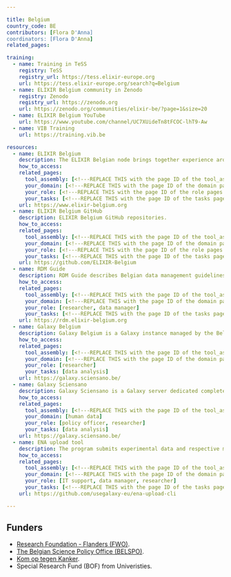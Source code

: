 ```yaml
---

title: Belgium
country_code: BE
contributors: [Flora D'Anna]
coordinators: [Flora D'Anna]
related_pages: 

training:
  - name: Training in TeSS
    registry: TeSS
    registry_url: https://tess.elixir-europe.org
    url: https://tess.elixir-europe.org/search?q=Belgium
  - name: ELIXIR Belgium community in Zenodo
    registry: Zenodo
    registry_url: https://zenodo.org
    url: https://zenodo.org/communities/elixir-be/?page=1&size=20
  - name: ELIXIR Belgium YouTube
    url: https://www.youtube.com/channel/UC7XUideTn8tFCOC-lhT9-Aw
  - name: VIB Training
    url: https://training.vib.be

resources:
  - name: ELIXIR Belgium
    description: The ELIXIR Belgian node brings together experience around data management, analyses workflows and data related trainings. ELIXIR Belgium focuses on upgrading the current ELIXIR Belgium node services in order to bring data to a higher level of FAIRness (Findable, Accessible, Interoperable, Reusable).
    how_to_access:
    related_pages:
      tool_assembly: [<!---REPLACE THIS with the page ID of the tool_assembly pages that you want to list here as related pages--->]
      your_domain: [<!---REPLACE THIS with the page ID of the domain pages that you want to list here as related pages--->]
      your_role: [<!---REPLACE THIS with the page ID of the role pages that you want to list here as related pages--->]
      your_tasks: [<!---REPLACE THIS with the page ID of the tasks pages that you want to list here as related pages--->]
    url: https://www.elixir-belgium.org    
  - name: ELIXIR Belgium GitHub
    description: ELIXIR Belgium GitHub repositories.
    how_to_access:
    related_pages:
      tool_assembly: [<!---REPLACE THIS with the page ID of the tool_assembly pages that you want to list here as related pages--->]
      your_domain: [<!---REPLACE THIS with the page ID of the domain pages that you want to list here as related pages--->]
      your_role: [<!---REPLACE THIS with the page ID of the role pages that you want to list here as related pages--->]
      your_tasks: [<!---REPLACE THIS with the page ID of the tasks pages that you want to list here as related pages--->]
    url: https://github.com/ELIXIR-Belgium    
  - name: RDM Guide
    description: RDM Guide describes Belgian data management guidelines, resources, tools and services available for researchers in Life Sciences.
    how_to_access:
    related_pages:
      tool_assembly: [<!---REPLACE THIS with the page ID of the tool_assembly pages that you want to list here as related pages--->]
      your_domain: [<!---REPLACE THIS with the page ID of the domain pages that you want to list here as related pages--->]
      your_role: [researcher, data manager]
      your_tasks: [<!---REPLACE THIS with the page ID of the tasks pages that you want to list here as related pages--->]
    url: https://rdm.elixir-belgium.org
  - name: Galaxy Belgium
    description: Galaxy Belgium is a Galaxy instance managed by the Belgian ELIXIR node, funded by the Flemish government, which utilizing infrastructure provided by the Flemish Supercomputer Center (VSC).
    how_to_access:
    related_pages:
      tool_assembly: [<!---REPLACE THIS with the page ID of the tool_assembly pages that you want to list here as related pages--->]
      your_domain: [<!---REPLACE THIS with the page ID of the domain pages that you want to list here as related pages--->]
      your_role: [researcher]
      your_tasks: [data analysis]
    url: https://galaxy.sciensano.be/
  - name: Galaxy Sciensano
    description: Galaxy Sciensano is a Galaxy server dedicated completely towards public health applications, focusing heavily on making available tools, pipelines and databases relevant for using WGS for routine pathogen typing and characterization in an applied public health setting.
    how_to_access:
    related_pages:
      tool_assembly: [<!---REPLACE THIS with the page ID of the tool_assembly pages that you want to list here as related pages--->]
      your_domain: [human data]
      your_role: [policy officer, researcher]
      your_tasks: [data analysis]
    url: https://galaxy.sciensano.be/
  - name: ENA upload tool
    description: The program submits experimental data and respective metadata to the European Nucleotide Archive (ENA).
    how_to_access:
    related_pages:
      tool_assembly: [<!---REPLACE THIS with the page ID of the tool_assembly pages that you want to list here as related pages--->]
      your_domain: [<!---REPLACE THIS with the page ID of the domain pages that you want to list here as related pages--->]
      your_role: [IT support, data manager, researcher]
      your_tasks: [<!---REPLACE THIS with the page ID of the tasks pages that you want to list here as related pages--->]
    url: https://github.com/usegalaxy-eu/ena-upload-cli

---
```


<!---Following information for the page text. All fields are optional--->
<!---If the information is already in another resource, please include the link instead of duplicating information--->
<!---Please focus on resources that are relevant for the whole country for life sciences--->

<!---## Introduction---> 

<!---General RDM considerations for your country, how to deal with RDM on a national level--->

## Funders
* [Research Foundation - Flanders (FWO)](https://www.fwo.be/en/).
* [The Belgian Science Policy Office (BELSPO)](https://www.belspo.be).
* [Kom op tegen Kanker](https://www.komoptegenkanker.be).
* Special Research Fund (BOF) from Univeristies.


<!---## Regulations--->

<!---## Domain-specific infrastructures/resources (e.g. human data, covid-19)--->

